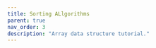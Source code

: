 ```yaml
---
title: Sorting ALlgorithms
parent: true
nav_order: 3
description: "Array data structure tutorial."
---
```


